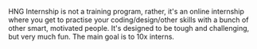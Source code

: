 HNG Internship is not a training program, rather, it's an online internship where you get to practise your coding/design/other skills with a bunch of other smart, motivated people. It's designed to be tough and challenging, but very much fun. The main goal is to 10x interns.
